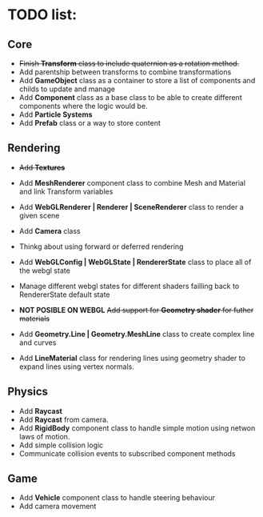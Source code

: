 # TODO list:

## Core
- ~~Finish **Transform** class to include quaternion as a rotation method.~~
- Add parentship between transforms to combine transformations
- Add **GameObject** class as a container to store a list of components and childs to update and manage
- Add **Component** class as a base class to be able to create different components where the logic would be.
- Add **Particle Systems**
- Add **Prefab** class or a way to store content


## Rendering
- ~~Add **Textures**~~
- Add **MeshRenderer** component class to combine Mesh and Material and link Transform variables
- Add **WebGLRenderer | Renderer | SceneRenderer** class to render a given scene
- Add **Camera** class
- Thinkg about using forward or deferred rendering
- Add **WebGLConfig | WebGLState | RendererState** class to place all of the webgl state
- Manage different webgl states for different shaders failling back to RendererState default state 

- **NOT POSIBLE ON WEBGL** ~~Add support for **Geometry shader** for futher materials~~
- Add **Geometry.Line | Geometry.MeshLine** class to create complex line and curves
- Add **LineMaterial** class for rendering lines using geometry shader to expand lines using vertex normals.

## Physics
- Add **Raycast**
- Add **Raycast** from camera.
- Add **RigidBody** component class to handle simple motion using netwon laws of motion.
- Add simple collision logic
- Communicate collision events to subscribed component methods

## Game
- Add **Vehicle** component class to handle steering behaviour
- Add camera movement
